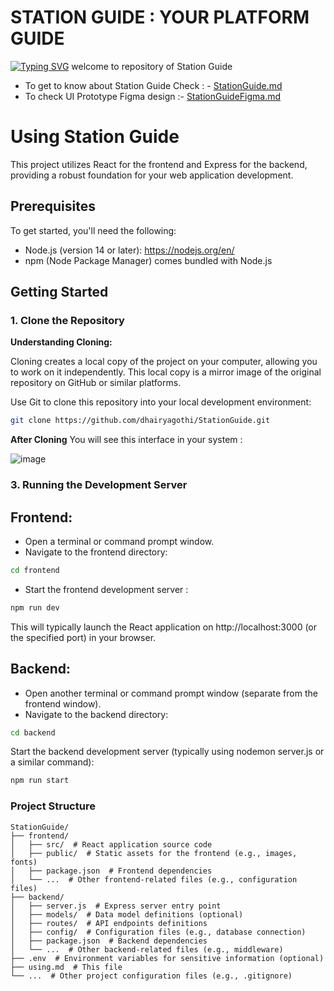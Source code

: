 # STATION GUIDE : YOUR PLATFORM GUIDE 

<a href="[https://github.com/Dhairyagoth](https://github.com/dhairyagothi)i"><img src="https://readme-typing-svg.demolab.com?font=Fira+Code&pause=1000&color=DEF72C&random=false&center=false &width=1000&lines=Station Saarthi %2C+Your+Platform+Guide" alt="Typing SVG" /></a>
welcome to repository of Station Guide 

- To get to know about Station Guide Check : - [StationGuide.md](https://github.com/dhairyagothi/StationGuide/blob/f2d4795cf3d3c57ffafb6ce007f47173d7010b1e/StationGuide.md)
- To check UI Prototype Figma design :- [StationGuideFigma.md](https://github.com/dhairyagothi/StationGuide/blob/f2d4795cf3d3c57ffafb6ce007f47173d7010b1e/StationGuideFigma.md)

# Using Station Guide

This project utilizes React for the frontend and Express for the backend, providing a robust foundation for your web application development.

## Prerequisites

To get started, you'll need the following:

- Node.js (version 14 or later): https://nodejs.org/en/
- npm (Node Package Manager) comes bundled with Node.js

## Getting Started


### 1. Clone the Repository


**Understanding Cloning:**

Cloning creates a local copy of the project on your computer, allowing you to work on it independently. This local copy is a mirror image of the original repository on GitHub or similar platforms.


Use Git to clone this repository into your local development environment:

```bash
git clone https://github.com/dhairyagothi/StationGuide.git
```

**After Cloning**
You will see this interface in your system :

![image](https://github.com/user-attachments/assets/20961ae0-2d63-45e7-9aa4-9adc01fcc4d0)



### 3. Running the Development Server

## Frontend:

- Open a terminal or command prompt window.
- Navigate to the frontend directory:
```Bash
cd frontend
```
- Start the frontend development server :
```Bash
npm run dev
```

This will typically launch the React application on http://localhost:3000 (or the specified port) in your browser.

## Backend:

- Open another terminal or command prompt window (separate from the frontend window).
- Navigate to the backend directory:
```Bash
cd backend
```

Start the backend development server (typically using nodemon server.js or a similar command):
```Bash
npm run start
```


### Project Structure 
```
StationGuide/
├── frontend/
│   ├── src/  # React application source code
│   ├── public/  # Static assets for the frontend (e.g., images, fonts)
│   ├── package.json  # Frontend dependencies
│   └── ...  # Other frontend-related files (e.g., configuration files)
├── backend/
│   ├── server.js  # Express server entry point
│   ├── models/  # Data model definitions (optional)
│   ├── routes/  # API endpoints definitions
│   ├── config/  # Configuration files (e.g., database connection)
│   ├── package.json  # Backend dependencies
│   └── ...  # Other backend-related files (e.g., middleware)
├── .env  # Environment variables for sensitive information (optional)
├── using.md  # This file
└── ...  # Other project configuration files (e.g., .gitignore)
```
